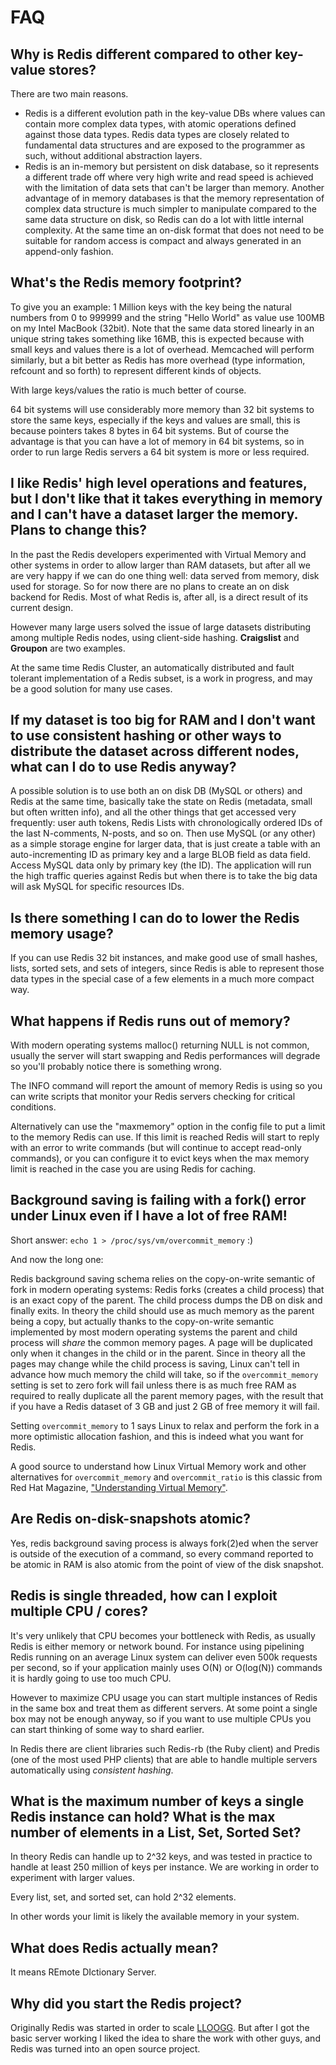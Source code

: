# FAQ

## Why is Redis different compared to other key-value stores?

There are two main reasons.

* Redis is a different evolution path in the key-value DBs where values can contain more complex data types, with atomic operations defined against those data types. Redis data types are closely related to fundamental data structures and are exposed to the programmer as such, without additional abstraction layers.
* Redis is an in-memory but persistent on disk database, so it represents a different trade off where very high write and read speed is achieved with the limitation of data sets that can't be larger than memory. Another advantage of
in memory databases is that the memory representation of complex data structure
is much simpler to manipulate compared to the same data structure on disk, so
Redis can do a lot with little internal complexity. At the same time an on-disk
format that does not need to be suitable for random access is compact and
always generated in an append-only fashion.

## What's the Redis memory footprint?

To give you an example: 1 Million keys with the key being the natural numbers from
0 to 999999 and the string "Hello World" as value use 100MB on my Intel MacBook
(32bit). Note that the same data stored linearly in an unique string takes
something like 16MB, this is expected because with small keys and values there
is a lot of overhead. Memcached will perform similarly, but a bit better as
Redis has more overhead (type information, refcount and so forth) to represent
different kinds of objects.

With large keys/values the ratio is much better of course.

64 bit systems will use considerably more memory than 32 bit systems to store the same keys, especially if the keys and values are small, this is because pointers takes 8 bytes in 64 bit systems. But of course the advantage is that you can
have a lot of memory in 64 bit systems, so in order to run large Redis servers a 64 bit system is more or less required.

## I like Redis' high level operations and features, but I don't like that it takes everything in memory and I can't have a dataset larger the memory. Plans to change this?

In the past the Redis developers experimented with Virtual Memory and other systems in order to allow larger than RAM datasets, but after all we are very happy if we can do one thing well: data served from memory, disk used for storage. So for now there are no plans to create an on disk backend for Redis. Most of what
Redis is, after all, is a direct result of its current design.

However many large users solved the issue of large datasets distributing among multiple Redis nodes, using client-side hashing. **Craigslist** and **Groupon** are two examples.

At the same time Redis Cluster, an automatically distributed and fault tolerant
implementation of a Redis subset, is a work in progress, and may be a good
solution for many use cases.

## If my dataset is too big for RAM and I don't want to use consistent hashing or other ways to distribute the dataset across different nodes, what can I do to use Redis anyway?

A possible solution is to use both an on disk DB (MySQL or others) and Redis
at the same time, basically take the state on Redis (metadata, small but often written info), and all the other things that get accessed very
frequently: user auth tokens, Redis Lists with chronologically ordered IDs of
the last N-comments, N-posts, and so on. Then use MySQL (or any other) as a simple storage engine for larger data, that is just create a table with an auto-incrementing ID as primary key and a large BLOB field as data field. Access MySQL data only by primary key (the ID). The application will run the high traffic queries against Redis but when there is to take the big data will ask MySQL for
specific resources IDs.

## Is there something I can do to lower the Redis memory usage?

If you can use Redis 32 bit instances, and make good use of small hashes,
lists, sorted sets, and sets of integers, since Redis is able to represent
those data types in the special case of a few elements in a much more compact
way.

## What happens if Redis runs out of memory?

With modern operating systems malloc() returning NULL is not common, usually
the server will start swapping and Redis performances will degrade so
you'll probably notice there is something wrong.

The INFO command will report the amount of memory Redis is using so you can
write scripts that monitor your Redis servers checking for critical conditions.

Alternatively can use the "maxmemory" option in the config file to put a limit
to the memory Redis can use. If this limit is reached Redis will start to reply
with an error to write commands (but will continue to accept read-only
commands), or you can configure it to evict keys when the max memory limit
is reached in the case you are using Redis for caching.

## Background saving is failing with a fork() error under Linux even if I have a lot of free RAM!

Short answer: `echo 1 > /proc/sys/vm/overcommit_memory` :)

And now the long one:

Redis background saving schema relies on the copy-on-write semantic of fork in
modern operating systems: Redis forks (creates a child process) that is an
exact copy of the parent. The child process dumps the DB on disk and finally
exits. In theory the child should use as much memory as the parent being a
copy, but actually thanks to the copy-on-write semantic implemented by most
modern operating systems the parent and child process will _share_ the common
memory pages. A page will be duplicated only when it changes in the child or in
the parent. Since in theory all the pages may change while the child process is
saving, Linux can't tell in advance how much memory the child will take, so if
the `overcommit_memory` setting is set to zero fork will fail unless there is
as much free RAM as required to really duplicate all the parent memory pages,
with the result that if you have a Redis dataset of 3 GB and just 2 GB of free
memory it will fail.

Setting `overcommit_memory` to 1 says Linux to relax and perform the fork in a
more optimistic allocation fashion, and this is indeed what you want for Redis.

A good source to understand how Linux Virtual Memory work and other
alternatives for `overcommit_memory` and `overcommit_ratio` is this classic
from Red Hat Magazine, ["Understanding Virtual Memory"][redhatvm].

[redhatvm]: http://www.redhat.com/magazine/001nov04/features/vm/

## Are Redis on-disk-snapshots atomic?

Yes, redis background saving process is always fork(2)ed when the server is
outside of the execution of a command, so every command reported to be atomic
in RAM is also atomic from the point of view of the disk snapshot.

## Redis is single threaded, how can I exploit multiple CPU / cores?

It's very unlikely that CPU becomes your bottleneck with Redis, as usually Redis is either memory or network bound. For instance using pipelining Redis running
on an average Linux system can deliver even 500k requests per second, so
if your application mainly uses O(N) or O(log(N)) commands it is hardly
going to use too much CPU.

However to maximize CPU usage you can start multiple instances of Redis in
the same box and treat them as different servers. At some point a single
box may not be enough anyway, so if you want to use multiple CPUs you can
start thinking of some way to shard earlier.

In Redis there are client libraries such Redis-rb (the Ruby client) and
Predis (one of the most used PHP clients) that are able to handle multiple
servers automatically using _consistent hashing_.

## What is the maximum number of keys a single Redis instance can hold? What is the max number of elements in a List, Set, Sorted Set?

In theory Redis can handle up to 2^32 keys, and was tested in practice to
handle at least 250 million of keys per instance. We are working in order to
experiment with larger values.

Every list, set, and sorted set, can hold 2^32 elements.

In other words your limit is likely the available memory in your system.

## What does Redis actually mean?

It means REmote DIctionary Server.

## Why did you start the Redis project?

Originally Redis was started in order to scale [LLOOGG][lloogg]. But after I got the basic server working I liked the idea to share the work with other guys, and Redis was turned into an open source project.

[lloogg]: http://lloogg.com
